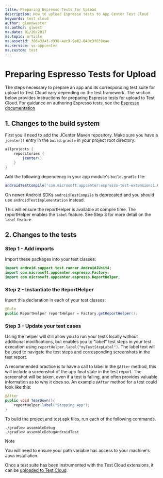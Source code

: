 ```yaml
---
title: Preparing Espresso Tests for Upload
description: How to upload Espresso tests to App Center Test Cloud
keywords: test cloud
author: glennwester
ms.author: glwest
ms.date: 01/20/2017
ms.topic: article
ms.assetid: 3864334f-d938-4ac9-9e82-640c3f839eae
ms.service: vs-appcenter
ms.custom: test
---
```


# Preparing Espresso Tests for Upload

The steps necessary to prepare an app and its corresponding test suite for upload
to Test Cloud vary depending on the test framework. The section below provides instructions for preparing Espresso tests for upload to Test Cloud. For guidance on authoring Espresso tests, see the [Espresso documentation](https://developer.android.com/training/testing/ui-testing/espresso-testing.html)

## 1. Changes to the build system
First you'll need to add the JCenter Maven repository. Make sure you have a `jcenter()` entry in the `build.gradle` in your project root directory:

```gradle
allprojects {
    repositories {
        jcenter()
    }
}
```

Add the following dependency in your app module's `build.gradle` file:

```gradle
androidTestCompile('com.microsoft.appcenter:espresso-test-extension:1.0')
```

On newer Android SDKs `androidTestCompile` is deprecated and you should use `androidTestImplementation` instead.

This will ensure the reportHelper is available at compile time. The reportHelper enables the `label` feature. See Step 3 for more detail on the `label` feature.

## 2. Changes to the tests

### Step 1 - Add imports

Import these packages into your test classes:

```java
import android.support.test.runner.AndroidJUnit4;
import com.microsoft.appcenter.espresso.Factory;
import com.microsoft.appcenter.espresso.ReportHelper;
```

### Step 2 - Instantiate the ReportHelper

Insert this declaration in each of your test classes:

```java
@Rule
public ReportHelper reportHelper = Factory.getReportHelper();
```

### Step 3 - Update your test cases

Using the helper will still allow you to run your tests locally without additional modifications, but enables you to "label" test steps in your test execution using `reportHelper.label("myTestStepLabel")`. The label text will be used to navigate the test steps and corresponding screenshots in the test report.

A recommended practice is to have a call to label in the `@After` method, this will include a screenshot of the app final state in the test report. The screenshot will be taken, even if a test is failing, and often provides valuable information as to why it does so. An example `@After` method for a test could look like this:

```java
@After
public void TearDown(){
    reportHelper.label("Stopping App");
}
```
To build the project and test apk files, run each of the following commands.

```
./gradlew assembleDebug
./gradlew assembleDebugAndroidTest
```

> [!NOTE]
> You will need to ensure your path variable has access to your machine's Java installation.

Once a test suite has been instrumented with the Test Cloud extensions, it can be [uploaded to Test Cloud](~/test-cloud/starting-a-test-run.md).
